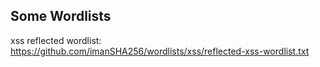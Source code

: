 ## Some Wordlists

 xss reflected wordlist: https://github.com/imanSHA256/wordlists/xss/reflected-xss-wordlist.txt

